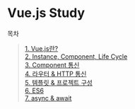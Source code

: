 # Vue.js Study

목차

> [1. Vue.js란?](https://github.com/chae-lyn/Vue-js/tree/study/1.Vue.js)   
> [2. Instance, Component, Life Cycle](https://github.com/chae-lyn/Vue-js/tree/study/2.Vue.js)   
> [3. Component 통신](https://github.com/chae-lyn/Vue-js/tree/study/3.Vue.js)   
> [4. 라우터 & HTTP 통신](https://github.com/chae-lyn/Vue-js/tree/study/4.Vue.js)   
> [5. 템플릿 & 프로젝트 구성](https://github.com/chae-lyn/Vue-js/tree/study/5.Vue.js)   
> [6. ES6](https://github.com/chae-lyn/Vue-js/tree/study/6.Vue.js)   
> [7. async & await](https://github.com/chae-lyn/Vue-js/tree/study/7.Vue.js)